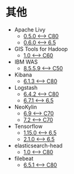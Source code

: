 <!-- ignore -->

# 其他

* Apache Livy
  * [0.5.0 <--> C80](Apache_Livy_0_5_0.md)
  * [0.6.0 <--> 6.5](Apache_Livy_0_6_0.md)
* GIS Tools for Hadoop
  * [1.0 <--> C60](GIS_Tools.md)
* IBM WAS
  * [8.5.5.9 <--> C50](IBM_WAS.md)
* Kibana
  * [6.1.3 <--> C80](Elasticsearch_Related.md)
* Logstash
  * [6.4.2 <--> C80](Elasticsearch_Related.md)
  * [6.7.1 <--> 6.5](Logstash.md)
* NeoKylin
  * [6.9 <--> C70](NeoKylin.md)
  * [7.2 <--> C70](NeoKylin.md)
* Tensorflow
  * [1.15.0 <--> 6.5](Tensorflow.md)
  * [2.1.0 <--> 6.5](Tensorflow.md)
* elasticsearch-head
  * [1.0 <--> C80](Elasticsearch_Related.md)
* filebeat
  * [6.5.1 <--> C80](Elasticsearch_Related.md)